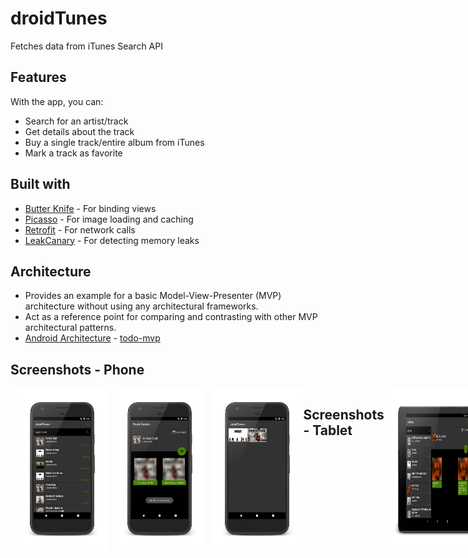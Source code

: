 # droidTunes

Fetches data from iTunes Search API 

## Features

With the app, you can:

* Search for an artist/track
* Get details about the track
* Buy a single track/entire album from iTunes
* Mark a track as favorite

## Built with

* [Butter Knife](http://jakewharton.github.io/butterknife/) - For binding views
* [Picasso](http://square.github.io/picasso/) - For image loading and caching
* [Retrofit](http://square.github.io/retrofit/) - For network calls
* [LeakCanary](https://github.com/square/leakcanary) - For detecting memory leaks

## Architecture

* Provides an example for a basic Model-View-Presenter (MVP) architecture without using any architectural frameworks. 
* Act as a reference point for comparing and contrasting with other MVP architectural patterns.
* [Android Architecture](https://github.com/hsm59/android-architecture) - [todo-mvp](https://github.com/googlesamples/android-architecture/tree/todo-mvp/)

## Screenshots - Phone

<div style="display:flex;" >
<img style="margin-left:10px;" src="screenshots/Screen1.png" width="29%" >
<img style="margin-left:10px;" src="screenshots/Screen2.png" width="29%" >
<img style="margin-left:10px;" src="screenshots/Screen3.png" width="29%" >

## Screenshots - Tablet

<div style="display:flex;" >
<img style="margin-left:10px;" src="screenshots/Screen4.png" width="87%" >

## License

This project is licensed under the Apache License - see the [LICENSE.md](LICENSE.md) file for details
